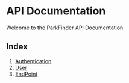# API Documentation

Welcome to the ParkFinder API Documentation

## Index

1. [Authentication]()
2. [User]()
3. [EndPoint]()
